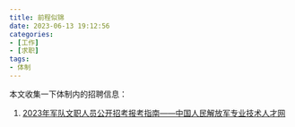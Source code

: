 ```yaml
---
title: 前程似锦
date: 2023-06-13 19:12:56
categories:
- [工作]
- [求职]
tags:
- 体制 
---
```

本文收集一下体制内的招聘信息：
1. [2023年军队文职人员公开招考报考指南——中国人民解放军专业技术人才网](http://81rc.81.cn/sy/zczd_210285/16202914_2.html)
